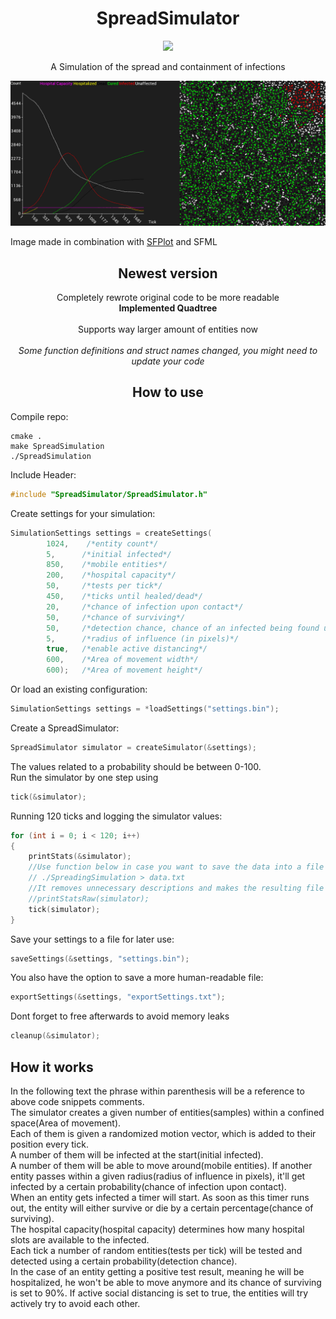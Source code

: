<h1 align="center">SpreadSimulator</h1>

<p align="center">
    <img src="https://img.shields.io/badge/-Language-blue?style=for-the-badge&logo=c" />
</div>

<br>

<p align="center">
A Simulation of the spread and containment of infections
</p>

<p align="center">
    <img src="img/screenshot.png" width=900/>
</div>

Image made in combination with [SFPlot](https://github.com/cherrysrc/SFPlot) and SFML

<h2 align="center">Newest version</h2>

<p align="center">
Completely rewrote original code to be more readable<br>
<b>Implemented Quadtree</b>  <br>
<br>Supports way larger amount of entities now
<br><br>
<i>Some function definitions and struct names changed, you might need to update your code</i>
</p>

<h2 align="center">How to use</h2>

Compile repo:
```
cmake .
make SpreadSimulation
./SpreadSimulation
```

Include Header:
```c
#include "SpreadSimulator/SpreadSimulator.h"
```
Create settings for your simulation:
```c
SimulationSettings settings = createSettings(
        1024,    /*entity count*/
        5,      /*initial infected*/
        850,    /*mobile entities*/
        200,    /*hospital capacity*/
        50,     /*tests per tick*/
        450,    /*ticks until healed/dead*/
        20,     /*chance of infection upon contact*/
        50,     /*chance of surviving*/
        50,     /*detection chance, chance of an infected being found upon testing*/
        5,      /*radius of influence (in pixels)*/
        true,   /*enable active distancing*/
        600,    /*Area of movement width*/
        600);   /*Area of movement height*/
```
Or load an existing configuration:
```c
SimulationSettings settings = *loadSettings("settings.bin");
```

Create a SpreadSimulator:
```c
SpreadSimulator simulator = createSimulator(&settings);
```  
The values related to a probability should be between 0-100.  
Run the simulator by one step using
```c
tick(&simulator);
```
Running 120 ticks and logging the simulator values:
```c
for (int i = 0; i < 120; i++)
{
    printStats(&simulator);
    //Use function below in case you want to save the data into a file using
    // ./SpreadingSimulation > data.txt
    //It removes unnecessary descriptions and makes the resulting file easier to parse
    //printStatsRaw(simulator);
    tick(simulator);
}
```
Save your settings to a file for later use:
```c
saveSettings(&settings, "settings.bin");
```
You also have the option to save a more human-readable file:
```c
exportSettings(&settings, "exportSettings.txt");
```
Dont forget to free afterwards to avoid memory leaks
```c
cleanup(&simulator);
```
## How it works
In the following text the phrase within parenthesis will be a reference to above code snippets comments.  
The simulator creates a given number of entities(samples) within a confined space(Area of movement).  
Each of them is given a randomized motion vector, which is added to their position every tick.   
A number of them will be infected at the start(initial infected).  
A number of them will be able to move around(mobile entities).
If another entity passes within a given radius(radius of influence in pixels), it'll get infected by a certain probability(chance of infection upon contact).  
When an entity gets infected a timer will start. As soon as this timer runs out, the entity will either survive or die by a certain percentage(chance of surviving).  
The hospital capacity(hospital capacity) determines how many hospital slots are available to the infected.  
Each tick a number of random entities(tests per tick) will be tested and detected using a certain probability(detection chance).  
In the case of an entity getting a positive test result, meaning he will be hospitalized, he won't be able to move anymore and its chance of surviving is set to 90%.
If active social distancing is set to true, the entities will try actively try to avoid each other.
